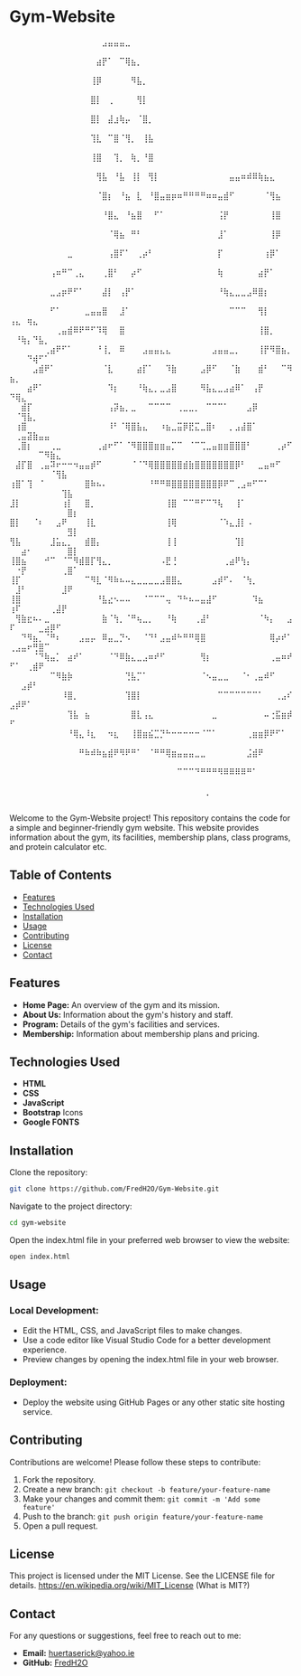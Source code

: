 # Gym-Website

⠀⠀⠀⠀⠀⠀⠀⠀⠀⠀⠀⠀⠀⠀⠀⠀⣠⣤⣤⣤⣀⠀⠀⠀⠀⠀⠀⠀⠀⠀⠀⠀⠀⠀⠀⠀⠀⠀⠀⠀⠀⠀⠀⠀⠀⠀⠀⠀⠀⠀⠀⠀⠀⠀⠀⠀⠀⠀⠀⠀⠀
⠀⠀⠀⠀⠀⠀⠀⠀⠀⠀⠀⠀⠀⠀⠀⣴⡟⠁⠀⠉⢿⣦⡀⠀⠀⠀⠀⠀⠀⠀⠀⠀⠀⠀⠀⠀⠀⠀⠀⠀⠀⠀⠀⠀⠀⠀⠀⠀⠀⠀⠀⠀⠀⠀⠀⠀⠀⠀⠀⠀⠀
⠀⠀⠀⠀⠀⠀⠀⠀⠀⠀⠀⠀⠀⠀⢸⡿⠀⠀⠀⠀⠀⠻⣧⡀⠀⠀⠀⠀⠀⠀⠀⠀⠀⠀⠀⠀⠀⠀⠀⠀⠀⠀⠀⠀⠀⠀⠀⠀⠀⠀⠀⠀⠀⠀⠀⠀⠀⠀⠀⠀⠀
⠀⠀⠀⠀⠀⠀⠀⠀⠀⠀⠀⠀⠀⠀⣿⡇⠀⢀⠀⠀⠀⠀⢻⡇⠀⠀⠀⠀⠀⠀⠀⠀⠀⠀⠀⠀⠀⠀⠀⠀⠀⠀⠀⠀⠀⠀⠀⠀⠀⠀⠀⠀⠀⠀⠀⠀⠀⠀⠀⠀⠀
⠀⠀⠀⠀⠀⠀⠀⠀⠀⠀⠀⠀⠀⠀⣿⡇⠀⣼⣰⢷⡤⠀⠈⣿⡀⠀⠀⠀⠀⠀⠀⠀⠀⠀⠀⠀⠀⠀⠀⠀⠀⠀⠀⠀⠀⠀⠀⠀⠀⠀⠀⠀⠀⠀⠀⠀⠀⠀⠀⠀⠀
⠀⠀⠀⠀⠀⠀⠀⠀⠀⠀⠀⠀⠀⠀⢹⣇⠀⠉⣿⠈⢻⡀⠀⢸⣧⠀⠀⠀⠀⠀⠀⠀⠀⠀⠀⠀⠀⠀⠀⠀⠀⠀⠀⠀⠀⠀⠀⠀⠀⠀⠀⠀⠀⠀⠀⠀⠀⠀⠀⠀⠀
⠀⠀⠀⠀⠀⠀⠀⠀⠀⠀⠀⠀⠀⠀⢸⣿⠀⠀⢹⡀⠀⢷⡀⠘⣿⠀⠀⠀⠀⠀⠀⠀⠀⠀⠀⠀⠀⠀⠀⠀⠀⠀⠀⠀⠀⠀⠀⠀⠀⠀⠀⠀⠀⠀⠀⠀⠀⠀⠀⠀⠀
⠀⠀⠀⠀⠀⠀⠀⠀⠀⠀⠀⠀⠀⠀⠀⢻⣧⠀⠘⣧⠀⢸⡇⠀⢻⡇⠀⠀⠀⠀⠀⠀⠀⠀⠀⠀⠀⠀⣤⣤⠶⠾⠿⢷⣦⣄⠀⠀⠀⠀⠀⠀⠀⠀⠀⠀⠀⠀⠀⠀⠀
⠀⠀⠀⠀⠀⠀⠀⠀⠀⠀⠀⠀⠀⠀⠀⠈⣿⡆⠀⠘⣦⠀⣇⠀⠘⣿⣤⣶⡶⠶⠛⠛⠛⠛⠶⠶⣤⣾⠋⠀⠀⠀⠀⠀⠈⢻⣦⠀⠀⠀⠀⠀⠀⠀⠀⠀⠀⠀⠀⠀⠀
⠀⠀⠀⠀⠀⠀⠀⠀⠀⠀⠀⠀⠀⠀⠀⠀⠘⣿⣄⠀⠘⣦⣿⠀⠀⠋⠁⠀⠀⠀⠀⠀⠀⠀⠀⠀⢨⡟⠀⠀⠀⠀⠀⠀⠀⢸⣿⠀⠀⠀⠀⠀⠀⠀⠀⠀⠀⠀⠀⠀⠀
⠀⠀⠀⠀⠀⠀⠀⠀⠀⠀⠀⠀⠀⠀⠀⠀⠀⠈⢿⣦⠀⠛⠃⠀⠀⠀⠀⠀⠀⠀⠀⠀⠀⠀⠀⠀⣸⠁⠀⠀⠀⠀⠀⠀⠀⢸⡿⠀⠀⠀⠀⠀⠀⠀⠀⠀⠀⠀⠀⠀⠀
⠀⠀⠀⠀⠀⠀⠀⠀⠀⠀⣀⠀⠀⠀⠀⠀⠀⢠⣿⠏⠁⠀⢀⡴⠃⠀⠀⠀⠀⠀⠀⠀⠀⠀⠀⠀⡏⠀⠀⠀⠀⠀⠀⠀⢰⡿⠁⠀⠀⠀⠀⠀⠀⠀⠀⠀⠀⠀⠀⠀⠀
⠀⠀⠀⠀⠀⠀⠀⢠⠶⠛⠉⢀⣄⠀⠀⠀⢀⣿⠃⠀⠀⡴⠋⠀⠀⠀⠀⠀⠀⠀⠀⠀⠀⠀⠀⠀⢷⠀⠀⠀⠀⠀⠀⣴⡟⠁⠀⠀⠀⠀⠀⠀⠀⠀⠀⠀⠀⠀⠀⠀⠀
⠀⠀⠀⠀⠀⠀⠀⣀⣠⡶⠟⠋⠁⠀⠀⠀⣼⡇⠀⢠⡟⠁⠀⠀⠀⠀⠀⠀⠀⠀⠀⠀⠀⠀⠀⠀⠘⢷⣄⣀⣀⣠⠿⣿⡆⠀⠀⠀⠀⠀⠀⠀⠀⠀⠀⠀⠀⠀⠀⠀⠀
⠀⠀⠀⠀⠀⠀⠀⠋⠁⠀⠀⠀⠀⣀⣤⣤⣿⠀⠀⣸⠁⠀⠀⠀⠀⠀⠀⠀⠀⠀⠀⠀⠀⠀⠀⠀⠀⠀⠉⠉⠉⠀⠀⢻⡇⠀⠀⠀⠀⢠⣄⠀⢶⣄⠀⠀⠀⠀⠀⠀⠀
⠀⠀⠀⠀⠀⠀⠀⠀⢀⣤⣾⠿⠟⠛⠋⠹⢿⠀⠀⣿⠀⠀⠀⠀⠀⠀⠀⠀⠀⠀⠀⠀⠀⠀⠀⠀⠀⠀⠀⠀⠀⠀⠀⢸⣿⡀⠀⠀⠀⠀⠘⢷⡄⠙⣧⡀⠀⠀⠀⠀⠀
⠀⠀⠀⠀⠀⠀⢀⣴⠟⠋⠁⠀⠀⠀⠀⠘⢸⡀⠀⠿⠀⠀⠀⣠⣤⣤⣄⣄⠀⠀⠀⠀⠀⠀⠀⣠⣤⣤⣀⡀⠀⠀⠀⢸⡟⠻⣿⣦⡀⠀⠀⠀⠙⢾⠋⠁⠀⠀⠀⠀⠀
⠀⠀⠀⠀⣠⣾⠟⠁⠀⠀⠀⠀⠀⠀⠀⠀⠈⣇⠀⠀⠀⠀⣴⡏⠁⠀⠀⠹⣷⠀⠀⠀⠀⣠⡿⠋⠀⠀⠈⣷⠀⠀⠀⣾⠃⠀⠀⠉⠻⣦⡀⠀⠀⠀⠀⠀⠀⠀⠀⠀⠀
⠀⠀⠀⣴⠟⠁⠀⠀⠀⠀⠀⠀⠀⠀⠀⠀⠀⠹⡆⠀⠀⠀⠘⢷⣄⡀⣀⣠⣿⠀⠀⠀⠀⠻⣧⣄⣀⣠⣴⠿⠁⠀⢠⡟⠀⠀⠀⠀⠀⠙⢿⣄⠀⠀⠀⠀⠀⠀⠀⠀⠀
⠀⠀⣾⡏⠀⠀⠀⠀⠀⠀⠀⠀⠀⠀⠀⠀⠀⢠⡽⣦⡀⣀⠀⠀⠉⠉⠉⠉⠀⢀⣀⣀⡀⠀⠉⠉⠉⠁⠀⠀⠀⣠⡿⠀⠀⠀⠀⠀⠀⠀⠈⢻⣧⡀⠀⠀⠀⠀⠀⠀⠀
⠀⢰⣿⠀⠀⠀⠀⠀⠀⠀⠀⠀⠀⠀⠀⠀⠀⠸⠃⠈⢿⣿⣧⣄⠀⠀⠰⣦⣀⣭⡿⣟⣍⣀⣿⠆⠀⠀⡀⣠⣼⣿⠁⠀⠀⠀⠀⠀⠀⠀⢀⣤⣽⣷⣤⣤⠀⠀⠀⠀⠀
⠀⢀⣿⡆⠀⠀⠀⢀⣀⠀⠀⠀⠀⠀⠀⢀⣴⠖⠋⠁⠈⠻⣿⣿⣿⣶⣶⣤⡉⠉⠀⠈⠉⢉⣀⣤⣶⣶⣿⣿⣿⠃⠀⠀⠀⠀⢀⡴⠋⠀⠀⠀⠀⠀⠉⠻⣷⣄⠀⠀⠀
⠀⣼⡏⣿⠀⢀⣤⠽⠖⠒⠒⠲⣤⣤⡾⠋⠀⠀⠀⠀⠀⠈⠈⠙⢿⣿⣿⣿⣿⣿⣾⣷⣿⣿⣿⣿⣿⣿⣿⡿⠃⠀⠀⣀⣤⠶⠋⠀⠀⠀⠀⠀⠀⠀⠀⠀⠈⢻⣧⠀⠀
⢰⣿⠁⢹⠀⠈⠀⠀⠀⠀⠀⠀⠀⣿⠷⠦⠄⠀⠀⠀⠀⠀⠀⠀⠘⠛⠛⠿⣿⣿⣿⣿⣿⣿⣿⣿⡿⠟⠉⢀⣠⠶⠋⠉⠁⠀⠀⠀⠀⠀⠀⠀⠀⠀⠀⠀⠀⠀⢹⣧⠀
⣸⡇⠀⠀⠀⠀⠀⠀⠀⢰⡇⠀⠀⣿⡀⠀⠀⠀⠀⠀⠀⠀⠀⠀⠀⠀⠀⢸⣿⠀⠉⠉⠛⠋⠉⠙⢧⠀⠀⢸⠁⠀⠀⠀⠀⠀⠀⠀⠀⠀⠀⠀⠀⠀⠀⠀⠀⠀⠀⣿⡆
⣿⡇⠀⠀⠈⠆⠀⠀⣠⠟⠀⠀⠀⢸⣇⠀⠀⠀⠀⠀⠀⠀⠀⠀⠀⠀⠀⢸⢿⠀⠀⠀⠀⠀⠀⠀⠈⠱⣄⣸⡇⠠⠀⠀⠀⠀⠀⠀⠀⠀⠀⠀⠀⠀⠀⠀⠀⠀⠀⣻⡇
⢻⣧⠀⠀⠀⠀⠀⣸⣥⣄⡀⠀⠀⣾⣿⡄⠀⠀⠀⠀⠀⠀⠀⠀⠀⠀⠀⢸⢸⠀⠀⠀⠀⠀⠀⠀⠀⠀⠀⢹⡇⠀⠀⠀⠀⠀⠀⠀⠀⠀⠀⣴⠂⠀⠀⠀⠀⠀⠀⣿⡇
⢸⣿⣦⠀⠀⠀⠚⠉⠀⠈⠉⠻⣾⣿⡏⢻⣄⡀⠀⠀⠀⠀⠀⠀⠀⠀⠠⣟⢘⠀⠀⠀⠀⠀⠀⠀⠀⢀⣴⠟⢳⡄⠀⠀⠀⠀⠀⠀⠀⠀⠐⡟⠀⠀⠀⠀⠀⠀⢀⣿⠁
⢸⡏⠀⠀⠀⠀⠀⠀⠀⠀⠀⠀⠀⠉⠻⣇⠈⠻⠷⠦⠤⣄⣀⣀⣀⣀⣠⣿⣿⣄⠀⠀⠀⠀⠀⣠⡾⠋⠄⠀⠈⢳⡀⠀⠀⠀⠀⠀⠀⠀⣸⠃⠀⠀⠀⠀⠀⠀⣸⠟⠀
⢸⣿⠀⠀⠀⠀⠀⠀⠀⠀⠀⠀⠀⠀⠀⠘⣧⣔⠢⠤⠤⠀⠀⠈⠉⠉⠉⢤⠀⠙⠓⠦⠤⣤⣼⠋⠀⠀⠀⠀⠀⠀⠹⣦⠀⠀⠀⠀⠀⢰⠏⠀⠀⠀⠀⠀⢀⣼⡟⠀⠀
⠀⢻⣷⣖⠦⠄⣀⠀⠀⠀⠀⠀⠀⠀⠀⠀⣷⠈⢳⡀⠈⠛⢦⣀⡀⠀⠀⠘⢷⠀⠀⠀⢀⣼⠃⠀⠀⠀⠀⠀⠀⠀⠀⠈⠳⡄⠀⠀⣠⠏⠀⠀⠀⠀⣀⣴⡿⠋⠀⠀⠀
⠀⠀⠙⠻⣦⡀⠈⠛⠆⠀⠀⠀⣠⣤⡤⠀⠿⣤⣀⡙⠢⠀⠀⠈⠙⠃⣠⣤⠾⠓⠛⠛⢿⣿⠀⠀⠀⠀⠀⠀⠀⠀⠀⠀⠀⢿⡴⠞⠁⢀⣠⣤⠖⢛⣿⠉⠀⠀⠀⠀⠀
⠀⠀⠀⠀⠈⠙⢷⣤⡁⠀⣴⠞⠁⠀⠀⠀⠀⠈⠙⠿⣷⣄⣀⣠⠶⠞⠋⠀⠀⠀⠀⠀⠀⢻⡆⠀⠀⠀⠀⠀⠀⠀⠀⠀⠀⢀⣤⠶⠞⠋⠁⠀⢀⣾⠟⠀⠀⠀⠀⠀⠀
⠀⠀⠀⠀⠀⠀⠀⠉⠻⣷⡷⠀⠀⠀⠀⠀⠀⠀⠀⠀⢙⣧⡉⠁⠀⠀⠀⠀⠀⠀⠀⠀⠀⠈⠢⣤⣀⣀⠀⠀⠈⠂⢀⣤⠾⠋⠀⠀⠀⠀⠀⣠⡾⠃⠀⠀⠀⠀⠀⠀⠀
⠀⠀⠀⠀⠀⠀⠀⠀⠀⠸⣿⡀⠀⠀⠀⠀⠀⠀⠀⠀⢹⣿⡇⠀⠀⠀⠀⠀⠀⠀⠀⠀⠀⠀⠀⠀⠉⠉⠉⠉⠉⠉⠉⠁⠀⠀⢀⣠⠎⣠⡾⠟⠁⠀⠀⠀⠀⠀⠀⠀⠀
⠀⠀⠀⠀⠀⠀⠀⠀⠀⠀⢹⣧⠀⣦⠀⠀⠀⠀⠀⠀⠀⣿⣇⢠⣄⠀⠀⠀⠀⠀⠀⠀⠀⠀⠀⣀⠀⠀⠀⠀⠀⠀⠀⠀⠤⢐⣯⣶⡾⠋⠀⠀⠀⠀⠀⠀⠀⠀⠀⠀⠀
⠀⠀⠀⠀⠀⠀⠀⠀⠀⠀⠘⢿⣄⠸⣆⠀⠀⠲⣆⠀⠀⢸⣿⣶⣮⣉⡙⠓⠒⠒⠒⠒⠒⠈⠉⠁⠀⠀⠀⠀⠀⢀⣶⣶⡿⠟⠋⠁⠀⠀⠀⠀⠀⠀⠀⠀⠀⠀⠀⠀⠀
⠀⠀⠀⠀⠀⠀⠀⠀⠀⠀⠀⠀⠛⠷⠾⠷⣦⣾⠟⠻⠟⠛⠁⠀⠈⠛⠛⢿⣶⣤⣤⣤⣀⣀⠀⠀⠀⠀⠀⠀⠀⣨⣾⠟⠀⠀⠀⠀⠀⠀⠀⠀⠀⠀⠀⠀⠀⠀⠀⠀⠀
⠀⠀⠀⠀⠀⠀⠀⠀⠀⠀⠀⠀⠀⠀⠀⠀⠀⠀⠀⠀⠀⠀⠀⠀⠀⠀⠀⠀⠀⠉⠉⠉⠙⠛⠛⠛⠻⠿⠿⠿⠿⠛⠁⠀⠀⠀⠀⠀⠀⠀⠀⠀⠀⠀⠀⠀⠀⠀⠀⠀⠀
⠀⠀⠀⠀⠀⠀⠀⠀⠀⠀⠀⠀⠀⠀⠀⠀⠀⠀⠀⠀⠀⠀⠀⠀⠀⠀⠀⠀⠀⠀⠀⠀⠀⠀⡀⠀⠀⠀⠀⠀⠀⠀⠀⠀⠀⠀⠀⠀⠀⠀⠀⠀⠀⠀⠀⠀⠀⠀⠀⠀⠀

Welcome to the Gym-Website project! This repository contains the code for a simple and beginner-friendly gym website. This website provides information about the gym, its facilities, membership plans, class programs, and protein calculator etc.

## Table of Contents

- [Features](#features)
- [Technologies Used](#technologies-used)
- [Installation](#installation)
- [Usage](#usage)
- [Contributing](#contributing)
- [License](#license)
- [Contact](#contact)

## Features

- **Home Page:** An overview of the gym and its mission.
- **About Us:** Information about the gym's history and staff.
- **Program:** Details of the gym's facilities and services.
- **Membership:** Information about membership plans and pricing.

## Technologies Used

- **HTML**
- **CSS**
- **JavaScript**
- **Bootstrap** Icons
- **Google FONTS**

## Installation

Clone the repository:

```bash
git clone https://github.com/FredH2O/Gym-Website.git
```

Navigate to the project directory:

```bash
cd gym-website
```

Open the index.html file in your preferred web browser to view the website:

```bash
open index.html
```

## Usage

### Local Development:

- Edit the HTML, CSS, and JavaScript files to make changes.
- Use a code editor like Visual Studio Code for a better development experience.
- Preview changes by opening the index.html file in your web browser.

### Deployment:

- Deploy the website using GitHub Pages or any other static site hosting service.

## Contributing

Contributions are welcome! Please follow these steps to contribute:

1. Fork the repository.
2. Create a new branch: `git checkout -b feature/your-feature-name`
3. Make your changes and commit them: `git commit -m 'Add some feature'`
4. Push to the branch: `git push origin feature/your-feature-name`
5. Open a pull request.

## License

This project is licensed under the MIT License. See the LICENSE file for details. https://en.wikipedia.org/wiki/MIT_License (What is MIT?)

## Contact

For any questions or suggestions, feel free to reach out to me:

- **Email:** huertaserick@yahoo.ie
- **GitHub:** [FredH2O](https://github.com/FredH2O)
